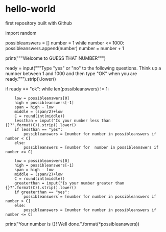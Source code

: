 # hello-world
first repository built with Github

import random

possibleanswers = []
number = 1
while number <= 1000:
    possibleanswers.append(number)
    number = number + 1



    

print("""Welcome to GUESS THAT NUMBER""")

ready = input("""Type "yes" or "no" to the following questions. Think up a number between 1 and 1000 and then type "OK" when you are ready.""").strip().lower()

if ready == "ok":
    while len(possibleanswers) != 1:

        low = possibleanswers[0]
        high = possibleanswers[-1]
        span = high - low
        middle = (span/2)+low
        C = round(int(middle))
        lessthan = input("Is your number less than {}?".format(C)).strip().lower()  
        if lessthan == "yes":
            possibleanswers = [number for number in possibleanswers if number < C]
        else:
            possibleanswers = [number for  number in possibleanswers if number >= C]

        low = possibleanswers[0]
        high = possibleanswers[-1]
        span = high - low
        middle = (span/2)+low
        C = round(int(middle))
        greaterthan = input("Is your number greater than {}?".format(C)).strip().lower()
        if greaterthan == "yes":
            possibleanswers = [number for number in possibleanswers if number > C]
        else:
            possibleanswers = [number for number in possibleanswers if number <= C]
            
print("Your number is {}! Well done.".format(*possibleanswers))
